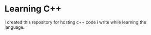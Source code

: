# Learning C++

I created this repository for hosting c++ code i write while learning the language.

